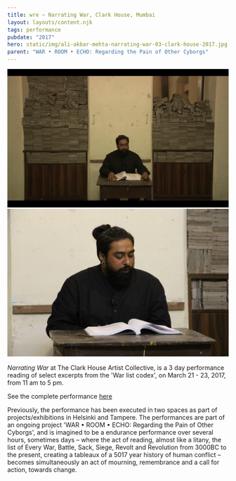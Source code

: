 ```yaml
---
title: wre ~ Narrating War, Clark House, Mumbai
layout: layouts/content.njk
tags: performance
pubdate: "2017"
hero: static/img/ali-akbar-mehta-narrating-war-03-clark-house-2017.jpg
parent: "WAR • ROOM • ECHO: Regarding the Pain of Other Cyborgs"
---
```

![performance view, Clark House Initiative, Mumbai](/static/img/ali-akbar-mehta-narrating-war-03-clark-house-2017.jpg)
![performance view, Clark House Initiative, Mumbai](/static/img/ali-akbar-mehta-narrating-war-01-clark-house-2017.jpg)



_Narrating War_ at The Clark House Artist Collective, is a 3 day performance
reading of select excerpts from the 'War list codex', on March 21 - 23, 2017,
from 11 am to 5 pm.

See the complete performance [here](https://www.facebook.com/clarkhouseinitiative/videos/1265650923482416/)

Previously, the performance has been executed in two spaces as part of projects/exhibitions in Helsinki and Tampere. The performances are part of an ongoing project 'WAR • ROOM • ECHO: Regarding the Pain of Other Cyborgs', and is imagined to be a endurance performance over several hours, sometimes days – where the act of reading, almost like a litany, the list of Every War, Battle, Sack, Siege, Revolt and Revolution from 3000BC to the present, creating a tableaux of a 5017 year history of human conflict – becomes simultaneously an act of mourning, remembrance and a call for action, towards change.
